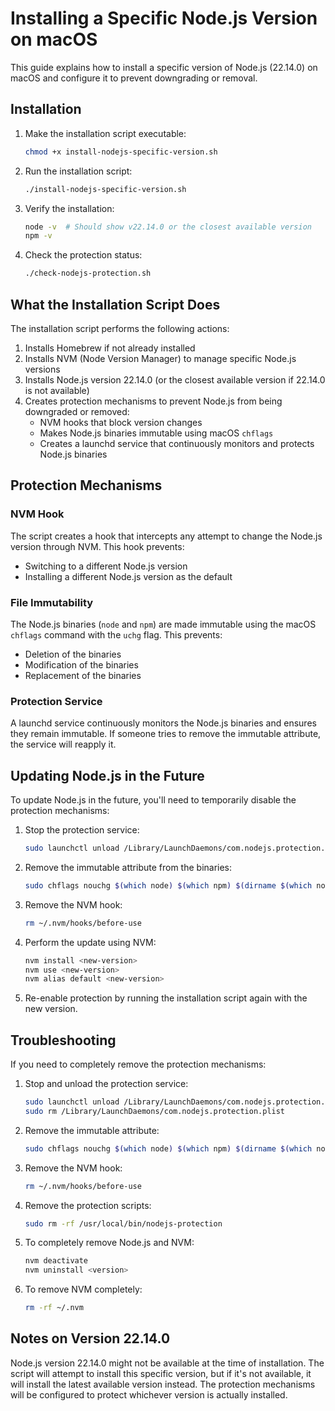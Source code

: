# Installing a Specific Node.js Version on macOS

This guide explains how to install a specific version of Node.js (22.14.0) on macOS and configure it to prevent downgrading or removal.

## Installation

1. Make the installation script executable:
   ```bash
   chmod +x install-nodejs-specific-version.sh
   ```

2. Run the installation script:
   ```bash
   ./install-nodejs-specific-version.sh
   ```

3. Verify the installation:
   ```bash
   node -v  # Should show v22.14.0 or the closest available version
   npm -v
   ```

4. Check the protection status:
   ```bash
   ./check-nodejs-protection.sh
   ```

## What the Installation Script Does

The installation script performs the following actions:

1. Installs Homebrew if not already installed
2. Installs NVM (Node Version Manager) to manage specific Node.js versions
3. Installs Node.js version 22.14.0 (or the closest available version if 22.14.0 is not available)
4. Creates protection mechanisms to prevent Node.js from being downgraded or removed:
   - NVM hooks that block version changes
   - Makes Node.js binaries immutable using macOS `chflags`
   - Creates a launchd service that continuously monitors and protects Node.js binaries

## Protection Mechanisms

### NVM Hook

The script creates a hook that intercepts any attempt to change the Node.js version through NVM. This hook prevents:
- Switching to a different Node.js version
- Installing a different Node.js version as the default

### File Immutability

The Node.js binaries (`node` and `npm`) are made immutable using the macOS `chflags` command with the `uchg` flag. This prevents:
- Deletion of the binaries
- Modification of the binaries
- Replacement of the binaries

### Protection Service

A launchd service continuously monitors the Node.js binaries and ensures they remain immutable. If someone tries to remove the immutable attribute, the service will reapply it.

## Updating Node.js in the Future

To update Node.js in the future, you'll need to temporarily disable the protection mechanisms:

1. Stop the protection service:
   ```bash
   sudo launchctl unload /Library/LaunchDaemons/com.nodejs.protection.plist
   ```

2. Remove the immutable attribute from the binaries:
   ```bash
   sudo chflags nouchg $(which node) $(which npm) $(dirname $(which node))
   ```

3. Remove the NVM hook:
   ```bash
   rm ~/.nvm/hooks/before-use
   ```

4. Perform the update using NVM:
   ```bash
   nvm install <new-version>
   nvm use <new-version>
   nvm alias default <new-version>
   ```

5. Re-enable protection by running the installation script again with the new version.

## Troubleshooting

If you need to completely remove the protection mechanisms:

1. Stop and unload the protection service:
   ```bash
   sudo launchctl unload /Library/LaunchDaemons/com.nodejs.protection.plist
   sudo rm /Library/LaunchDaemons/com.nodejs.protection.plist
   ```

2. Remove the immutable attribute:
   ```bash
   sudo chflags nouchg $(which node) $(which npm) $(dirname $(which node))
   ```

3. Remove the NVM hook:
   ```bash
   rm ~/.nvm/hooks/before-use
   ```

4. Remove the protection scripts:
   ```bash
   sudo rm -rf /usr/local/bin/nodejs-protection
   ```

5. To completely remove Node.js and NVM:
   ```bash
   nvm deactivate
   nvm uninstall <version>
   ```

6. To remove NVM completely:
   ```bash
   rm -rf ~/.nvm
   ```

## Notes on Version 22.14.0

Node.js version 22.14.0 might not be available at the time of installation. The script will attempt to install this specific version, but if it's not available, it will install the latest available version instead. The protection mechanisms will be configured to protect whichever version is actually installed.